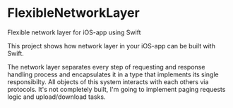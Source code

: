 # FlexibleNetworkLayer
Flexible network layer for iOS-app using Swift

This project shows how network layer in your iOS-app can be built with Swift. 

The network layer separates every step of requesting and response handling process and encapsulates it in a type that implements its single responsibilty. All objects of this system interacts with each others via protocols.
It's not completely built, I'm going to implement paging requests logic and upload/download tasks.
